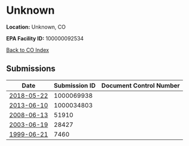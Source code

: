 # Unknown

**Location:** Unknown, CO

**EPA Facility ID:** 100000092534

[Back to CO Index](../../index.md)

## Submissions

| Date | Submission ID | Document Control Number |
|------|--------------|-------------------------|
| [2018-05-22](submissions/1000069938.md) | 1000069938 |  |
| [2013-06-10](submissions/1000034803.md) | 1000034803 |  |
| [2008-06-13](submissions/51910.md) | 51910 |  |
| [2003-06-19](submissions/28427.md) | 28427 |  |
| [1999-06-21](submissions/7460.md) | 7460 |  |
